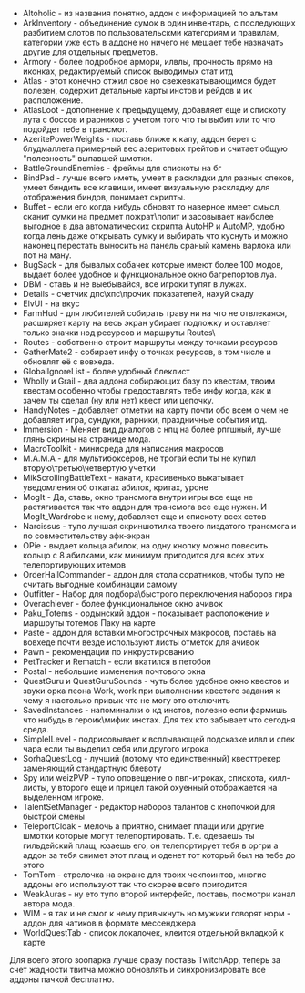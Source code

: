 * Altoholic - из названия понятно, аддон с информацией по альтам  
* ArkInventory - объединение сумок в один инвентарь, с последующих разбитием слотов по пользовательскми категориям и правилам, категории уже есть в аддоне но ничего не мешает тебе назначать другие для отдельных предметов.  
* Armory - более подробное армори, илвлы, прочность прямо на иконках, редактируемый список выводимых стат итд  
* Atlas - этот конечно отжил свое но свежевкатывающимся будет полезен, содержит детальные карты инстов и рейдов и их расположение.  
* AtlasLoot - дополнение к предыдущему, добавляет еще и спискоту лута с боссов и рарников с учетом того что ты выбил или то что подойдет тебе в трансмог.  
* AzeritePowerWeights - поставь ближе к капу, аддон берет с блудмаллета примерный вес азеритовых трейтов и считает общую "полезность" выпавшей шмотки.  
* BattleGroundEnemies - фреймы для спискоты на бг  
* BindPad - лучше всего иметь, умеет в раскладки для разных спеков, умеет биндить все клавиши, имеет визуальную раскладку для отображения биндов, понимает скрипты.  
* Buffet - если его когда нибудь обновят то наверное имеет смысл, сканит сумки на предмет пожрат\попит и засовывает наиболее выгодное в два автоматических скрипта AutoHP и AutoMP, удобно когда лень даже открывать сумку и выбирать   что куснуть и можно наконец перестать выносить на панель сраный камень варлока или пот на ману.
* BugSack - для бывалых собачек которые имеют более 100 модов, выдает более удобное и функциональное окно багрепортов луа.  
* DBM - ставь и не выебывайся, все игроки тупят в лужах.  
* Details - счетчик дпс\хпс\прочих показателей, нахуй скаду  
* ElvUI - на вкус  
* FarmHud - для любителей собирать траву ни на что не отвлекаяся, расширяет карту на весь экран убирает подложку и оставляет только значки нод ресурсов и маршруты Routes\  
* Routes - собственно строит маршруты между точками ресурсов  
* GatherMate2 - собирает инфу о точках ресурсов, в том числе и обновлят её с вовхеда.  
* GlobalIgnoreList - более удобный блеклист  
* Wholly и Grail - два аддона собирающих базу по квестам, твоим квестам особенно чтобы предоставлять тебе инфу когда, как и зачем ты сделал (ну или нет) квест или цепочку.  
* HandyNotes - добавляет отметки на карту почти обо всем о чем не добавляет игра, сундуки, рарники, праздничные события итд.  
* Immersion - Меняет вид диалогов с нпц на более рпгшный, лучше глянь скрины на странице мода.  
* MacroToolkit - минисреда для написания макросов  
* M.A.M.A - для мультибоксеров, не трогай если ты не купил вторую\третью\четвертую учетки  
* MikScrollingBattleText - накати, красивенько выкатывает уведомления об откатах абилок, критах, уроне  
* MogIt - Да, ставь, окно трансмога внутри игры все еще не растягивается так что аддон для трансмога все еще нужен. И MogIt_Wardrobe к нему, добавляет еще и спискоту всех сетов  
* Narcissus - тупо лучшая скриншотилка твоего пиздатого трансмога и по совместительству афк-экран  
* OPie - выдает кольца абилок, на одну кнопку можно повесить кольцо с 8 абилками, как минимум пригодится для всех этих телепортирующих итемов  
* OrderHallCommander - аддон для стола соратников, чтобы тупо не считать выгодные комбинации самому  
* Outfitter - Набор для подбора\быстрого переключения наборов гира  
* Overachiever - более функциональное окно ачивок  
* Paku_Totems - ордынский аддон - показывает расположение и маршруты тотемов Паку на карте  
* Paste - аддон для вставки многострочных макросов, поставь на вовхеде почти везде используют листы отметок для ачивок  
* Pawn - рекомендации по инкрустированию  
* PetTracker и Rematch - если вкатился в петобои  
* Postal - небольшие изменения почтового окна  
* QuestGuru и QuestGuruSounds - чуть более удобное окно квестов и звуки орка пеона Work, work при выполнении квестого задания к чему я настолько привык что не могу это отключить  
* SavedInstances - напоминалки о кд инстов, полезно если фармишь что нибудь в героик\мифик инстах. Для тех кто забывает что сегодня среда.  
* SimpleILevel - подрисовывает к всплывающей подсказке илвл и спек чара если ты выделил себя или другого игрока  
* SorhaQuestLog - лучший (потому что единственный) квесттрекер заменяющий стандартную блевоту  
* Spy или weizPVP - тупо оповещение о пвп-игроках, спискота, килл-листы, у второго еще и прицел такой охуенный отображается на выделенном игроке.  
* TalentSetManager - редактор наборов талантов с кнопочкой для быстрой смены  
* TeleportCloak - мелочь а приятно, снимает плащи или другие шмотки которые могут телепортировать. Т.е. одеваешь ты гильдейский плащ, юзаешь его, он телепортирует тебя в оргри а аддон за тебя снимет этот плащ и оденет тот который   был на тебе до этого
* TomTom - стрелочка на экране для твоих чекпоинтов, многие аддоны его используют так что скорее всего пригодится  
* WeakAuras - ну ето тупо второй интерфейс, поставь, посмотри канал автора мода.  
* WIM - я так и не смог к нему привыкнуть но мужики говорят норм - аддон для чатиков в формате мессенджера  
* WorldQuestTab - список локалочек, клеится отдельной вкладкой к карте  
   
Для всего этого зоопарка лучше сразу поставь TwitchApp, теперь за счет жадности твитча можно обновлять и синхронизировать все аддоны пачкой бесплатно.